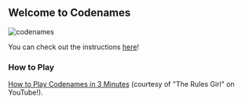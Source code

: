 ## Welcome to Codenames

![codenames](https://tinyurl.com/yx3hxs23)

You can check out the instructions [here](https://czechgames.com/files/rules/codenames-rules-en.pdf)!

### How to Play

[How to Play Codenames in 3 Minutes][] (courtesy of "The Rules Girl" on YouTube!).

[How to Play Codenames in 3 Minutes]: https://www.youtube.com/watch?v=zQVHkl8oQEU
